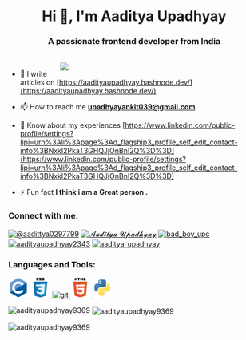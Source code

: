 <h1 align="center">Hi 👋, I'm Aaditya Upadhyay</h1>
<h3 align="center">A passionate frontend developer from India</h3>

<br> 

<img align="right" ali="coding" width="400" src="https://media2.giphy.com/media/qgQUggAC3Pfv687qPC/giphy.gif">

- 📝 I write articles on [https://aadityaupadhyay.hashnode.dev/](https://aadityaupadhyay.hashnode.dev/)

- 📫 How to reach me **upadhyayankit039@gmail.com**

- 📄 Know about my experiences [https://www.linkedin.com/public-profile/settings?lipi=urn%3Ali%3Apage%3Ad_flagship3_profile_self_edit_contact-info%3BNxkI2PkaT3GHQJjOnBnI2Q%3D%3D](https://www.linkedin.com/public-profile/settings?lipi=urn%3Ali%3Apage%3Ad_flagship3_profile_self_edit_contact-info%3BNxkI2PkaT3GHQJjOnBnI2Q%3D%3D)

- ⚡ Fun fact **I think i am a Great person .**

<h3 align="left">Connect with me:</h3>
<p align="left">
<a href="https://twitter.com/@aadittya0297799" target="blank"><img align="center" src="https://raw.githubusercontent.com/rahuldkjain/github-profile-readme-generator/master/src/images/icons/Social/twitter.svg" alt="@aadittya0297799" height="30" width="40" /></a>
<a href="https://linkedin.com/in/𝓐𝓪𝓭𝓲𝓽𝔂𝓪 𝓤𝓹𝓪𝓭𝓱𝔂𝓪𝔂" target="blank"><img align="center" src="https://raw.githubusercontent.com/rahuldkjain/github-profile-readme-generator/master/src/images/icons/Social/linked-in-alt.svg" alt="𝓐𝓪𝓭𝓲𝓽𝔂𝓪 𝓤𝓹𝓪𝓭𝓱𝔂𝓪𝔂" height="30" width="40" /></a>
<a href="https://instagram.com/bad_boy_upc" target="blank"><img align="center" src="https://raw.githubusercontent.com/rahuldkjain/github-profile-readme-generator/master/src/images/icons/Social/instagram.svg" alt="bad_boy_upc" height="30" width="40" /></a>
<a href="https://hashnode.com/aadityaupadhyay2343" target="blank"><img align="center" src="https://raw.githubusercontent.com/rahuldkjain/github-profile-readme-generator/master/src/images/icons/Social/hashnode.svg" alt="aadityaupadhyay2343" height="30" width="40" /></a>
<a href="https://www.leetcode.com/aaditya_upadhyay" target="blank"><img align="center" src="https://raw.githubusercontent.com/rahuldkjain/github-profile-readme-generator/master/src/images/icons/Social/leet-code.svg" alt="aaditya_upadhyay" height="30" width="40" /></a>
</p>

<h3 align="left">Languages and Tools:</h3>
<p align="left"> <a href="https://www.cprogramming.com/" target="_blank" rel="noreferrer"> <img src="https://raw.githubusercontent.com/devicons/devicon/master/icons/c/c-original.svg" alt="c" width="40" height="40"/> </a> <a href="https://www.w3schools.com/css/" target="_blank" rel="noreferrer"> <img src="https://raw.githubusercontent.com/devicons/devicon/master/icons/css3/css3-original-wordmark.svg" alt="css3" width="40" height="40"/> </a> <a href="https://git-scm.com/" target="_blank" rel="noreferrer"> <img src="https://www.vectorlogo.zone/logos/git-scm/git-scm-icon.svg" alt="git" width="40" height="40"/> </a> <a href="https://www.w3.org/html/" target="_blank" rel="noreferrer"> <img src="https://raw.githubusercontent.com/devicons/devicon/master/icons/html5/html5-original-wordmark.svg" alt="html5" width="40" height="40"/> </a> <a href="https://www.python.org" target="_blank" rel="noreferrer"> <img src="https://raw.githubusercontent.com/devicons/devicon/master/icons/python/python-original.svg" alt="python" width="40" height="40"/> </a> </p>

<p><img align="left" src="https://github-readme-stats.vercel.app/api/top-langs?username=aadityaupadhyay9369&show_icons=true&locale=en&layout=compact" alt="aadityaupadhyay9369" /></p>

<p>&nbsp;<img align="center" src="https://github-readme-stats.vercel.app/api?username=aadityaupadhyay9369&show_icons=true&locale=en" alt="aadityaupadhyay9369" /></p>

<p><img align="center" src="https://github-readme-streak-stats.herokuapp.com/?user=aadityaupadhyay9369&" alt="aadityaupadhyay9369" /></p>
